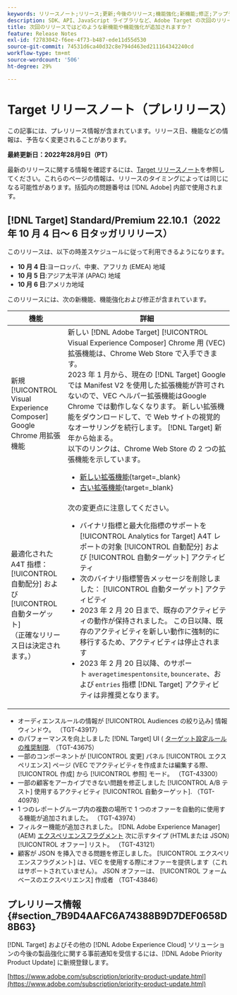 ```yaml
---
keywords: リリースノート;リリース;更新;今後のリリース;機能強化;新機能;修正;アップデート;プレリリース
description: SDK、API、JavaScript ライブラリなど、Adobe Target の次回のリリースに含まれている新機能、機能強化および修正について説明します。
title: 次回のリリースではどのような新機能や機能強化が追加されますか？
feature: Release Notes
exl-id: f2783042-f6ee-4f73-b487-ede11d55d530
source-git-commit: 74531d6ca40d32c8e794d463ed211164342240cd
workflow-type: tm+mt
source-wordcount: '506'
ht-degree: 29%

---
```


# Target リリースノート（プレリリース）

この記事には、プレリリース情報が含まれています。リリース日、機能などの情報は、予告なく変更されることがあります。

**最終更新日：2022年28月9日（PT）**

最新のリリースに関する情報を確認するには、[Target リリースノート](release-notes.md)を参照してください。これらのページの情報は、リリースのタイミングによっては同じになる可能性があります。括弧内の問題番号は [!DNL Adobe] 内部で使用されます。

## [!DNL Target] Standard/Premium 22.10.1（2022 年 10 月 4 日～ 6 日タッガリリリース）

このリリースは、以下の時差スケジュールに従って利用できるようになります。

* **10 月 4 日**:ヨーロッパ、中東、アフリカ (EMEA) 地域
* **10 月 5 日**:アジア太平洋 (APAC) 地域
* **10 月 6 日**:アメリカ地域

このリリースには、次の新機能、機能強化および修正が含まれています。

| 機能 | 詳細 |
| --- | --- |
| 新規 [!UICONTROL Visual Experience Composer] Google Chrome 用拡張機能 | 新しい [!DNL Adobe Target] [!UICONTROL Visual Experience Composer] Chrome 用 (VEC) 拡張機能は、Chrome Web Store で入手できます。<br>2023 年 1 月から、現在の [!DNL Target] Googleでは Manifest V2 を使用した拡張機能が許可されないので、VEC ヘルパー拡張機能はGoogle Chrome では動作しなくなります。 新しい拡張機能をダウンロードして、で Web サイトの視覚的なオーサリングを続行します。 [!DNL Target] 新年から始まる。<br>以下のリンクは、Chrome Web Store の 2 つの拡張機能を示しています。<ul><li>[新しい拡張機能](https://chrome.google.com/webstore/detail/adobe-experience-cloud-vi/kgmjjkfjacffaebgpkpcllakjifppnca){target=_blank}</li><li>[古い拡張機能](https://chrome.google.com/webstore/detail/adobe-target-vec-helper/ggjpideecfnbipkacplkhhaflkdjagak){target=_blank}</li></ul> |
| 最適化された A4T 指標： [!UICONTROL 自動配分] および [!UICONTROL 自動ターゲット]<br>（正確なリリース日は決定されます。） | 次の変更点に注意してください。<ul><li>バイナリ指標と最大化指標のサポートを [!UICONTROL Analytics for Target] A4T レポートの対象 [!UICONTROL 自動配分] および [!UICONTROL 自動ターゲット] アクティビティ</li><li>次のバイナリ指標警告メッセージを削除しました： [!UICONTROL 自動ターゲット] アクティビティ</li><li>2023 年 2 月 20 日まで、既存のアクティビティの動作が保持されました。 この日以降、既存のアクティビティを新しい動作に強制的に移行するため、アクティビティは停止されます</li><li>2023 年 2 月 20 日以降、のサポート `averagetimespentonsite`, `bouncerate`、および `entries` 指標 [!DNL Target] アクティビティは非推奨となります。</li></ul> |

* オーディエンスルールの情報が [!UICONTROL Audiences の絞り込み] 情報ウィンドウ。 （TGT-43917）
* のパフォーマンスを向上しました [!DNL Target] UI ( [ターゲット設定ルールの推奨制限](/help/main/r-troubleshooting-target/target-limits.md#targeting-rules). （TGT-43675）
* 一部のコンポーネントが [!UICONTROL 変更] パネル [!UICONTROL エクスペリエンス] ページ (VEC でアクティビティを作成または編集する際、 [!UICONTROL 作成] から [!UICONTROL 参照] モード。 （TGT-43300）
* 一部の顧客をアーカイブできない問題を修正しました [!UICONTROL A/B テスト] 使用するアクティビティ [!UICONTROL 自動ターゲット]. （TGT-40978）
* 1 つのレポートグループ内の複数の場所で 1 つのオファーを自動的に使用する機能が追加されました。 （TGT-43974）
* フィルター機能が追加されました。 [!DNL Adobe Experience Manager] (AEM) [エクスペリエンスフラグメント](/help/main/c-experiences/c-manage-content/aem-experience-fragments.md) 次に示すタイプ (HTMLまたは JSON) [!UICONTROL オファー] リスト。 （TGT-43121）
* 顧客が JSON を挿入できる問題を修正しました。 [!UICONTROL エクスペリエンスフラグメント] は、VEC を使用する際にオファーを提供します（これはサポートされていません）。 JSON オファーは、 [!UICONTROL フォームベースのエクスペリエンス] 作成者 （TGT-43846）

## プレリリース情報 {#section_7B9D4AAFC6A74388B9D7DEF0658D8B63}

[!DNL Target] およびその他の [!DNL Adobe Experience Cloud] ソリューションの今後の製品強化に関する事前通知を受信するには、[!DNL Adobe Priority Product Update] に新規登録します。

[https://www.adobe.com/subscription/priority-product-update.html](https://www.adobe.com/subscription/priority-product-update.html)
